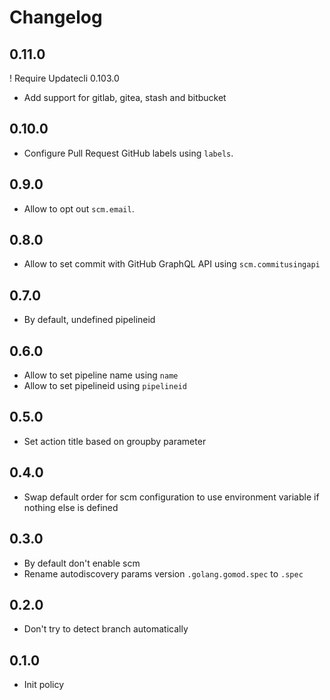 # Changelog

## 0.11.0

! Require Updatecli 0.103.0

* Add support for gitlab, gitea, stash and bitbucket

## 0.10.0

* Configure Pull Request GitHub labels using `labels`.

## 0.9.0

* Allow to opt out `scm.email`.

## 0.8.0

* Allow to set commit with GitHub GraphQL API using `scm.commitusingapi`

## 0.7.0

* By default, undefined pipelineid

## 0.6.0

* Allow to set pipeline name using `name`
* Allow to set pipelineid using `pipelineid`

## 0.5.0

* Set action title based on groupby parameter

## 0.4.0 

* Swap default order for scm configuration to use environment variable if nothing else is defined

## 0.3.0

* By default don't enable scm
* Rename autodiscovery params version `.golang.gomod.spec` to `.spec`

## 0.2.0

* Don't try to detect branch automatically

## 0.1.0

* Init policy
